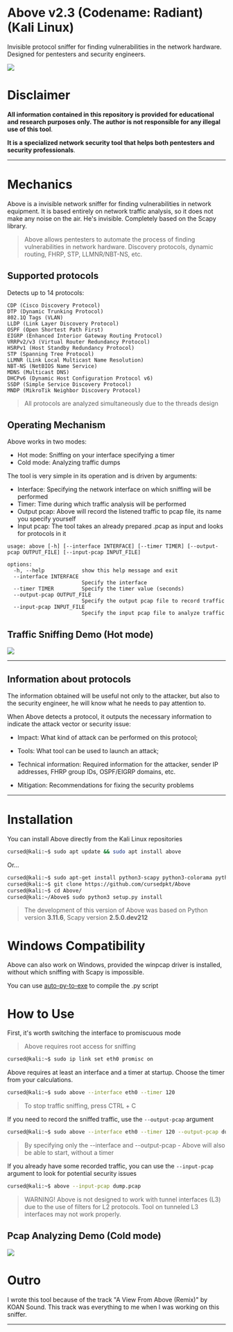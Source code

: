 # Above v2.3 (Codename: Radiant) (Kali Linux)

Invisible protocol sniffer for finding vulnerabilities in the network hardware. Designed for pentesters and security engineers.

![](/cover/kali-above.svg)

# Disclaimer

**All information contained in this repository is provided for educational and research purposes only. The author is not responsible for any illegal use of this tool**.

**It is a specialized network security tool that helps both pentesters and security professionals**.

---

# Mechanics

Above is a invisible network sniffer for finding vulnerabilities in network equipment. It is based entirely on network traffic analysis, so it does not make any noise on the air. He's invisible. Completely based on the Scapy library.

> Above allows pentesters to automate the process of finding vulnerabilities in network hardware. Discovery protocols, dynamic routing, FHRP, STP, LLMNR/NBT-NS, etc.

## Supported protocols

Detects up to 14 protocols:

```
CDP (Cisco Discovery Protocol)
DTP (Dynamic Trunking Protocol)
802.1Q Tags (VLAN)
LLDP (Link Layer Discovery Protocol) 
OSPF (Open Shortest Path First)
EIGRP (Enhanced Interior Gateway Routing Protocol)
VRRPv2/v3 (Virtual Router Redundancy Protocol)
HSRPv1 (Host Standby Redundancy Protocol)
STP (Spanning Tree Protocol)
LLMNR (Link Local Multicast Name Resolution)
NBT-NS (NetBIOS Name Service)
MDNS (Multicast DNS)
DHCPv6 (Dynamic Host Configuration Protocol v6)
SSDP (Simple Service Discovery Protocol)
MNDP (MikroTik Neighbor Discovery Protocol)
```
> All protocols are analyzed simultaneously due to the threads design

## Operating Mechanism

Above works in two modes:

- Hot mode: Sniffing on your interface specifying a timer
- Cold mode: Analyzing traffic dumps

The tool is very simple in its operation and is driven by arguments:

- Interface: Specifying the network interface on which sniffing will be performed
- Timer: Time during which traffic analysis will be performed
- Output pcap: Above will record the listened traffic to pcap file, its name you specify yourself
- Input pcap: The tool takes an already prepared .pcap as input and looks for protocols in it

```
usage: above [-h] [--interface INTERFACE] [--timer TIMER] [--output-pcap OUTPUT_FILE] [--input-pcap INPUT_FILE]

options:
  -h, --help            show this help message and exit
  --interface INTERFACE
                        Specify the interface
  --timer TIMER         Specify the timer value (seconds)
  --output-pcap OUTPUT_FILE
                        Specify the output pcap file to record traffic
  --input-pcap INPUT_FILE
                        Specify the input pcap file to analyze traffic
```



## Traffic Sniffing Demo (Hot mode)

![](/demos/hotmode.gif)

---

## Information about protocols

The information obtained will be useful not only to the attacker, but also to the security engineer, he will know what he needs to pay attention to.

When Above detects a protocol, it outputs the necessary information to indicate the attack vector or security issue:

- Impact: What kind of attack can be performed on this protocol;

- Tools: What tool can be used to launch an attack;

- Technical information: Required information for the attacker, sender IP addresses, FHRP group IDs, OSPF/EIGRP domains, etc.

- Mitigation: Recommendations for fixing the security problems

---

# Installation

You can install Above directly from the Kali Linux repositories
```bash
cursed@kali:~$ sudo apt update && sudo apt install above
```

Or...

```bash
cursed@kali:~$ sudo apt-get install python3-scapy python3-colorama python3-setuptools
cursed@kali:~$ git clone https://github.com/cursedpkt/Above
cursed@kali:~$ cd Above/
cursed@kali:~/Above$ sudo python3 setup.py install
```

> The development of this version of Above was based on Python version **3.11.6**, Scapy version **2.5.0.dev212**

# Windows Compatibility

Above can also work on Windows, provided the winpcap driver is installed, without which sniffing with Scapy is impossible.

You can use [auto-py-to-exe](https://pypi.org/project/auto-py-to-exe/) to compile the .py script

# How to Use

First, it's worth switching the interface to promiscuous mode

> Above requires root access for sniffing

```bash
cursed@kali:~$ sudo ip link set eth0 promisc on 
```

Above requires at least an interface and a timer at startup. Choose the timer from your calculations.

```bash
cursed@kali:~$ sudo above --interface eth0 --timer 120
```
> To stop traffic sniffing, press CTRL + С

If you need to record the sniffed traffic, use the `--output-pcap` argument

```bash
cursed@kali:~$ sudo above --interface eth0 --timer 120 --output-pcap dump.pcap
```
> By specifying only the --interface and --output-pcap - Above will also be able to start, without a timer

If you already have some recorded traffic, you can use the `--input-pcap` argument to look for potential security issues

```bash
cursed@kali:~$ above --input-pcap dump.pcap
```

> WARNING! Above is not designed to work with tunnel interfaces (L3) due to the use of filters for L2 protocols. Tool on tunneled L3 interfaces may not work properly.

## Pcap Analyzing Demo (Cold mode)

![](/demos/cold-mode.gif)


# Outro

I wrote this tool because of the track "A View From Above (Remix)" by KOAN Sound.
This track was everything to me when I was working on this sniffer.

---


